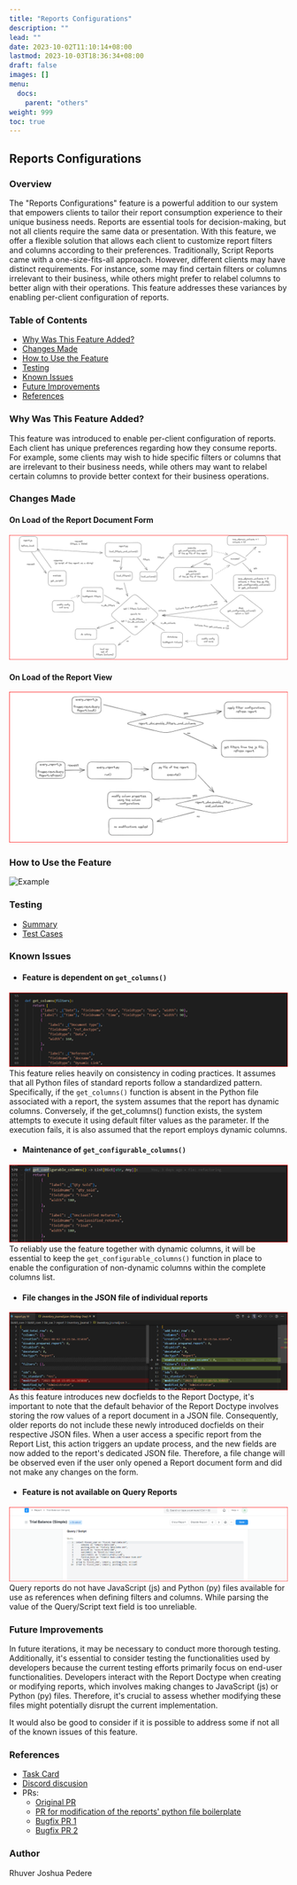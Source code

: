 ```yaml
---
title: "Reports Configurations"
description: ""
lead: ""
date: 2023-10-02T11:10:14+08:00
lastmod: 2023-10-03T18:36:34+08:00
draft: false
images: []
menu: 
  docs:
    parent: "others"
weight: 999
toc: true
---
```


## Reports Configurations
### Overview
 The "Reports Configurations" feature is a powerful addition to our system that empowers clients to tailor their report consumption experience to their unique business needs. Reports are essential tools for decision-making, but not all clients require the same data or presentation. With this feature, we offer a flexible solution that allows each client to customize report filters and columns according to their preferences.
 Traditionally, Script Reports came with a one-size-fits-all approach. However, different clients may have distinct requirements. For instance, some may find certain filters or columns irrelevant to their business, while others might prefer to relabel columns to better align with their operations. This feature addresses these variances by enabling per-client configuration of reports.


### Table of Contents
 - [Why Was This Feature Added?](#why-was-this-feature-added)
 - [Changes Made](#changes-made)
 - [How to Use the Feature](#how-to-use-the-feature)
 - [Testing](#testing)
 - [Known Issues](#known-issues)
 - [Future Improvements](#future-improvements)
 - [References](#references)


### Why Was This Feature Added?
 This feature was introduced to enable per-client configuration of reports. Each client has unique preferences regarding how they consume reports. For example, some clients may wish to hide specific filters or columns that are irrelevant to their business needs, while others may want to relabel certain columns to provide better context for their business operations.

### Changes Made
#### On Load of the Report Document Form
![On Load of the Report Document Form](image-4.png)

#### On Load of the Report View
![On Load of the Report View](image-5.png)
### How to Use the Feature
![Example](example.gif)

### Testing
 - [Summary](https://app.clickup.com/t/865cwwyjc?comment=90080051624998)
 - [Test Cases](https://docs.google.com/spreadsheets/d/16IeQIgDSaPtXUXdGaxYxj3xapZK1GgSc/edit#gid=1215479650)

### Known Issues

- #### Feature is dependent on `get_columns()`
![Feature is dependent on the get_columns() function](image-2.png)
 This feature relies heavily on consistency in coding practices. It assumes that all Python files of standard reports follow a standardized pattern. Specifically, if the `get_columns()` function is absent in the Python file associated with a report, the system assumes that the report has dynamic columns. Conversely, if the get_columns() function exists, the system attempts to execute it using default filter values as the parameter. If the execution fails, it is also assumed that the report employs dynamic columns.

 - #### Maintenance of `get_configurable_columns()`
![Maintenance of get_configurable_columns()](image-1.png)
 To reliably use the feature together with dynamic columns, it will be essential to keep the `get_configurable_columns()` function in place to enable the configuration of non-dynamic columns within the complete columns list.

 - #### File changes in the JSON file of individual reports
![File changes in the JSON file of individual reports](image.png)
 As this feature introduces new docfields to the Report Doctype, it's important to note that the default behavior of the Report Doctype involves storing the row values of a report document in a JSON file. Consequently, older reports do not include these newly introduced docfields on their respective JSON files. When a user access a specific report from the Report List, this action triggers an update process, and the new fields are now added to the report's dedicated JSON file. Therefore, a file change will be observed even if the user only opened a Report document form and did not make any changes on the form.

 - #### Feature is not available on Query Reports
![Feature is not available on Query Reports](image-3.png)
 Query reports do not have JavaScript (js) and Python (py) files available for use as references when defining filters and columns. While parsing the value of the Query/Script text field is too unreliable.


### Future Improvements
 In future iterations, it may be necessary to conduct more thorough testing. Additionally, it's essential to consider testing the functionalities used by developers because the current testing efforts primarily focus on end-user functionalities. Developers interact with the Report Doctype when creating or modifying reports, which involves making changes to JavaScript (js) or Python (py) files. Therefore, it's crucial to assess whether modifying these files might potentially disrupt the current implementation.

 It would also be good to consider if it is possible to address some if not all of the known issues of this feature.

### References
 - [Task Card](https://app.clickup.com/t/865cwwyjc)
 - [Discord discusion](https://discord.com/channels/583992942612447252/1133033028151676928)
 - PRs:
     - [Original PR](https://github.com/BizKit-Tech/frappe/pull/145)
     - [PR for modification of the reports' python file boilerplate](https://github.com/BizKit-Tech/frappe/pull/148)
     - [Bugfix PR 1](https://github.com/BizKit-Tech/frappe/pull/158)
     - [Bugfix PR 2](https://github.com/BizKit-Tech/frappe/pull/161)

### Author
 Rhuver Joshua Pedere
